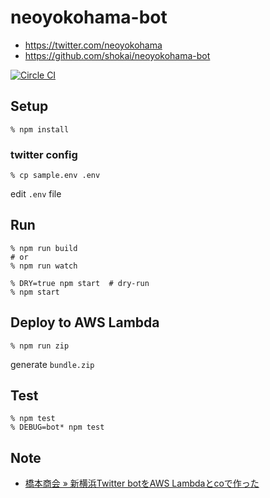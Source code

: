 # neoyokohama-bot

- https://twitter.com/neoyokohama
- https://github.com/shokai/neoyokohama-bot

[![Circle CI](https://circleci.com/gh/shokai/neoyokohama-bot.svg?style=svg)](https://circleci.com/gh/shokai/neoyokohama-bot)


## Setup

    % npm install

### twitter config

    % cp sample.env .env

edit `.env` file


## Run

    % npm run build
    # or
    % npm run watch

    % DRY=true npm start  # dry-run
    % npm start


## Deploy to AWS Lambda

    % npm run zip

generate `bundle.zip`


## Test

    % npm test
    % DEBUG=bot* npm test


## Note

- [橋本商会 » 新横浜Twitter botをAWS Lambdaとcoで作った](http://shokai.org/blog/archives/10465)
